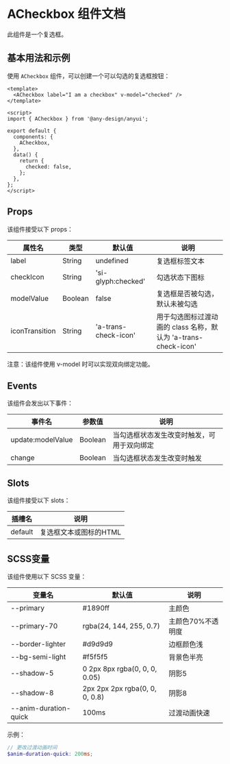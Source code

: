 # ACheckbox 组件文档

此组件是一个复选框。

## 基本用法和示例

使用 `ACheckbox` 组件，可以创建一个可以勾选的复选框按钮：

```vue
<template>
  <ACheckbox label="I am a checkbox" v-model="checked" />
</template>

<script>
import { ACheckbox } from '@any-design/anyui';

export default {
  components: {
    ACheckbox,
  },
  data() {
    return {
      checked: false,
    };
  },
};
</script>
```

## Props

该组件接受以下 props：

| 属性名        | 类型    | 默认值              | 说明                                     |
| ------------- | ------- | ------------------- | ---------------------------------------- |
| label         | String  | undefined           | 复选框标签文本                           |
| checkIcon     | String  | 'si-glyph:checked' | 勾选状态下图标                           |
| modelValue    | Boolean | false               | 复选框是否被勾选，默认未被勾选           |
| iconTransition| String  | 'a-trans-check-icon'| 用于勾选图标过渡动画的 class 名称，默认为 'a-trans-check-icon' |

注意：该组件使用 v-model 时可以实现双向绑定功能。

## Events

该组件会发出以下事件：

| 事件名         | 参数值    | 说明                   |
| -------------- | --------- | ---------------------- |
| update:modelValue | Boolean | 当勾选框状态发生改变时触发，可用于双向绑定 |
| change         | Boolean  | 当勾选框状态发生改变时触发                 |

## Slots

该组件接受以下 slots：

| 插槽名   | 说明                    |
| -------- | ----------------------- |
| default | 复选框文本或图标的HTML  |

## SCSS变量

该组件使用以下 SCSS 变量：

| 变量名                   | 默认值          | 说明             |
| ------------------------ | --------------- | ---------------- |
| --primary                | #1890ff         | 主颜色           |
| --primary-70             | rgba(24, 144, 255, 0.7) | 主颜色70%不透明度 |
| --border-lighter         | #d9d9d9         | 边框颜色浅        |
| --bg-semi-light          | #f5f5f5         | 背景色半亮        |
| --shadow-5               | 0 2px 8px rgba(0, 0, 0, 0.05) | 阴影5        |
| --shadow-8               | 2px 2px 2px rgba(0, 0, 0, 0.8) | 阴影8        |
| --anim-duration-quick    | 100ms           | 过渡动画快速      |


示例：

```scss
// 更改过渡动画时间
$anim-duration-quick: 200ms;
```